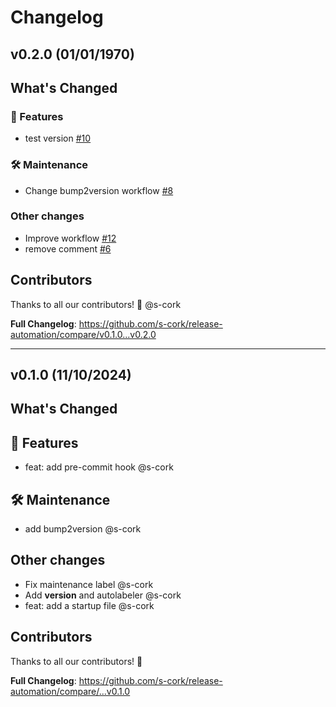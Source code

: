 # Changelog

## v0.2.0 (01/01/1970)
## What's Changed
### 🚀 Features

- test version [#10](https://github.com/s-cork/release-automation/pull/10)

### 🛠 Maintenance

- Change bump2version workflow [#8](https://github.com/s-cork/release-automation/pull/8)

### Other changes

- Improve workflow [#12](https://github.com/s-cork/release-automation/pull/12)
- remove comment [#6](https://github.com/s-cork/release-automation/pull/6)

## Contributors
Thanks to all our contributors! 🎉
@s-cork

**Full Changelog**: https://github.com/s-cork/release-automation/compare/v0.1.0...v0.2.0

---

## v0.1.0 (11/10/2024)
## What's Changed
## 🚀 Features

- feat: add pre-commit hook @s-cork

## 🛠 Maintenance

- add bump2version @s-cork

## Other changes

- Fix maintenance label @s-cork
- Add __version__ and autolabeler @s-cork
- feat: add a startup file @s-cork

## Contributors
Thanks to all our contributors! 🎉

**Full Changelog**: https://github.com/s-cork/release-automation/compare/...v0.1.0
